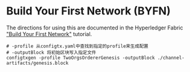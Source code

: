 # Build Your First Network (BYFN)

The directions for using this are documented in the Hyperledger Fabric ["Build Your First Network"](http://hyperledger-fabric.readthedocs.io/en/latest/build_network.html) tutorial.

```
# -profile 从configtx.yaml中查找到指定的profile来生成配置
# -outputBlock 将初始区块写入指定文件 
configtxgen -profile TwoOrgsOrdererGenesis -outputBlock ./channel-artifacts/genesis.block
```
